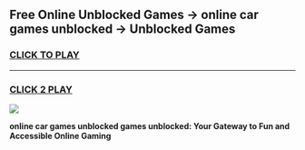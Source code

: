 
## Free Online Unblocked Games → online car games unblocked → Unblocked Games
<h3>
<a href="https://premium.freeplayer.one?title=online_car_games_unblocked&ref=21F">CLICK TO PLAY</a></h3>
<hr>

<h3>
<a href="https://premium.freeplayer.one?title=online_car_games_unblocked&ref=21F">CLICK 2 PLAY</a>
  
</h3>

<a href="https://premium.freeplayer.one?title=online_car_games_unblocked&ref=21F/"><img src="https://clearcache.store/games.png"></a>


**online car games unblocked games unblocked: Your Gateway to Fun and Accessible Online Gaming**
